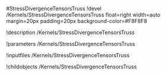 <!-- MOOSE Object Documentation Stub: Remove this when content is added. -->
#StressDivergenceTensorsTruss
!devel /Kernels/StressDivergenceTensorsTruss float=right width=auto margin=20px padding=20px background-color=#F8F8F8

!description /Kernels/StressDivergenceTensorsTruss

!parameters /Kernels/StressDivergenceTensorsTruss

!inputfiles /Kernels/StressDivergenceTensorsTruss

!childobjects /Kernels/StressDivergenceTensorsTruss
